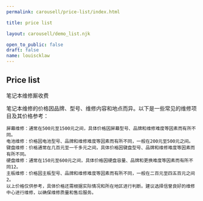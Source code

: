 ```yaml
---
permalink: carousell/price-list/index.html

title: price list

layout: carousell/demo_list.njk

open_to_public: false
draft: false
name: louiscklaw
---
```


## Price list

笔记本维修厮收费

笔记本维修的价格因品牌、型号、维修内容和地点而异。以下是一些常见的维修项目及其价格参考：

    屏幕维修：通常在500元至1500元之间，具体价格因屏幕型号、品牌和维修难度等因素而有所不同。
    电池维修：价格因电池型号、品牌和维修难度等因素而有所不同，一般在200元至500元之间。
    键盘维修：价格通常在几百元至一千多元之间，具体价格因键盘型号、品牌和维修难度等因素而有所不同。
    硬盘维修：通常在150元至600元之间，具体价格因硬盘容量、品牌和更换难度等因素而有所不同12。
    主板维修：价格因主板型号、品牌和维修难度等因素而有所不同，一般在二百元至四五百元之间2。
    以上价格仅供参考，具体价格还需根据实际情况和所在地区进行判断。建议选择信誉良好的维修中心进行维修，以确保维修质量和售后服务。

